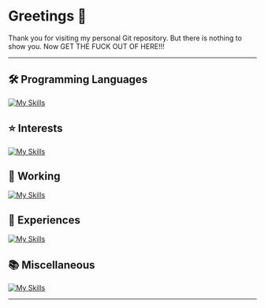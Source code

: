 # Greetings 👋

Thank you for visiting my personal Git repository. But there is nothing to show you. Now GET THE FUCK OUT OF HERE!!!

---

## 🛠️ Programming Languages
[![My Skills](https://skillicons.dev/icons?i=py,cpp,cs,latex,pytorch,sklearn,tensorflow)](https://skillicons.dev)

## ⭐ Interests
[![My Skills](https://skillicons.dev/icons?i=unreal,unity)](https://skillicons.dev)

## 💼 Working
[![My Skills](https://skillicons.dev/icons?i=css,eclipse,html,java,js,jquery,spring&perline=10)](https://skillicons.dev)

## 🌱 Experiences
[![My Skills](https://skillicons.dev/icons?i=anaconda,androidstudio,c,debian,docker,figma,kali,linux,lua,matlab,maven,mint,mongodb,mysql,npm,opencv,php,powershell,ps,pycharm,r,regex,ruby,sublime,selenium,threejs,ubuntu,vim,vscode,&perline=10)](https://skillicons.dev)

## 📚 Miscellaneous
[![My Skills](https://skillicons.dev/icons?i=ae,blender,discord,github,obsidian,twitter&perline=10)](https://skillicons.dev)

---


